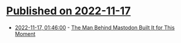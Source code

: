 # [Published on 2022-11-17](index.md)

* [2022-11-17, 01:46:00](https://soylentnews.org/article.pl?sid=22/11/16/1250237&from=rss) - [The Man Behind Mastodon Built It for This Moment](https://soylentnews.org/article.pl?sid=22/11/16/1250237&from=rss)
